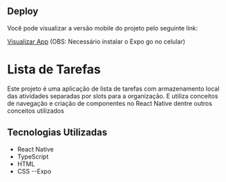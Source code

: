 ## Deploy

Você pode visualizar a versão mobile do projeto pelo seguinte link:

[Visualizar App](https://expo.dev/preview/update?message=Merge%20branch%20'master'%20of%20https%3A%2F%2Fgithub.com%2FArthurmendescouto%2FProjeto-Restic&updateRuntimeVersion=1.0.0&createdAt=2024-10-17T02%3A25%3A19.029Z&slug=exp&projectId=d1589f0f-0e8b-4f44-aefe-66b78fa1435a&group=20d157e1-8715-46e3-a68d-ce78651c7990) (OBS: Necessário instalar o Expo go no celular)
# Lista de Tarefas

Este projeto é uma aplicação de lista de tarefas com armazenamento local das atividades separadas por slots para a organização. E utiliza conceitos de navegação e criação de componentes no React Native dentre outros conceitos utilizados

## Tecnologias Utilizadas

- React Native
- TypeScript
- HTML
- CSS
--Expo

